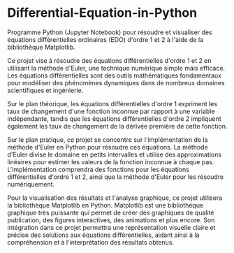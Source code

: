 # Differential-Equation-in-Python
 Programme Python (Jupyter Notebook) pour résoudre et visualiser des équations différentielles ordinaires (EDO) d'ordre 1 et 2 à l'aide de la bibliothèque Matplotlib.

Ce projet vise à résoudre des équations différentielles d'ordre 1 et 2 en utilisant la méthode d'Euler, une technique numérique simple mais efficace. Les équations différentielles sont des outils mathématiques fondamentaux pour modéliser des phénomènes dynamiques dans de nombreux domaines scientifiques et ingénierie.

Sur le plan théorique, les équations différentielles d'ordre 1 expriment les taux de changement d'une fonction inconnue par rapport à une variable indépendante, tandis que les équations différentielles d'ordre 2 impliquent également les taux de changement de la dérivée première de cette fonction.

Sur le plan pratique, ce projet se concentre sur l'implémentation de la méthode d'Euler en Python pour résoudre ces équations. La méthode d'Euler divise le domaine en petits intervalles et utilise des approximations linéaires pour estimer les valeurs de la fonction inconnue à chaque pas. L'implémentation comprendra des fonctions pour les équations différentielles d'ordre 1 et 2, ainsi que la méthode d'Euler pour les résoudre numériquement.

Pour la visualisation des résultats et l'analyse graphique, ce projet utilisera la bibliothèque Matplotlib en Python. Matplotlib est une bibliothèque graphique très puissante qui permet de créer des graphiques de qualité publication, des figures interactives, des animations et plus encore. Son intégration dans ce projet permettra une représentation visuelle claire et précise des solutions aux équations différentielles, aidant ainsi à la compréhension et à l'interprétation des résultats obtenus.

